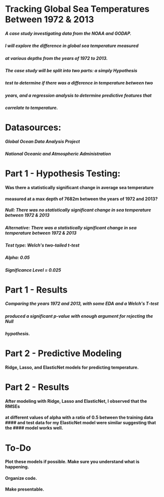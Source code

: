 # Tracking Global Sea Temperatures Between 1972 & 2013

##### A case study investigating data from the NOAA and GODAP.
##### I will explore the difference in global sea temperature measured
##### at various depths from the years of 1972 to 2013.
##### The case study will be split into two parts: a simply Hypothesis
##### test to determine if there was a difference in temperature between two
##### years, and a regression analysis to determine predictive features that
##### correlate to temperature.

# Datasources:

##### Global Ocean Data Analysis Project
##### National Oceanic and Atmospheric Administration


# Part 1 -  Hypothesis Testing:

#### Was there a statistically significant change in average sea temperature
#### measured at a max depth of 7682m between the years of 1972 and 2013?

##### Null: There was no statistically significant change in sea temperature between 1972 & 2013

##### Alternative: There was a statistically significant change in sea temperature between 1972 & 2013

##### Test type: Welch's two-tailed t-test
##### Alpha: 0.05
##### Significance Level = 0.025

# Part 1 - Results

##### Comparing the years 1972 and 2013, with some EDA and a Welch's T-test
##### produced a significant p-value with enough argument for rejecting the Null
##### hypothesis.  

# Part 2 - Predictive Modeling

#### Ridge, Lasso, and ElasticNet models for predicting temperature.

# Part 2 - Results

#### After modeling with Ridge, Lasso and ElasticNet, I observed that the RMSEs
#### at different values of alpha with a ratio of 0.5 between the training data #### and test data for my ElasticNet model were similar suggesting that the #### model works well.

# To-Do

#### Plot these models if possible. Make sure you understand what is happening.
#### Organize code.
#### Make presentable.
